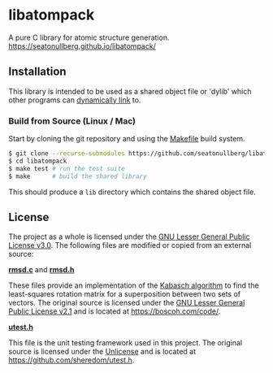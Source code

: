 # libatompack
A pure C library for atomic structure generation. https://seatonullberg.github.io/libatompack/

## Installation

This library is intended to be used as a shared object file or 'dylib' which other programs can [dynamically link](https://en.wikipedia.org/wiki/Dynamic_linker#:~:text=In%20computing%2C%20a%20dynamic%20linker,jump%20tables%20and%20relocating%20pointers.) to.

### Build from Source (Linux / Mac)

Start by cloning the git repository and using the [Makefile](./Makefile) build system.

```bash
$ git clone --recurse-submodules https://github.com/seatonullberg/libatompack.git # clone the repo and its dependencies
$ cd libatompack
$ make test # run the test suite
$ make      # build the shared library
```

This should produce a `lib` directory which contains the shared object file.

## License

The project as a whole is licensed under the [GNU Lesser General Public License v3.0](./LICENSE).
The following files are modified or copied from an external source:

[__rmsd.c__](./src/rmsd.c) and [__rmsd.h__](./src/rmsd.h)

These files provide an implementation of the [Kabasch algorithm](https://en.wikipedia.org/wiki/Kabsch_algorithm) to find the least-squares rotation matrix for a superposition between two sets of vectors. The original source is licensed under the [GNU Lesser General Public License v2.1](https://www.gnu.org/licenses/old-licenses/lgpl-2.1.en.html) and is located at https://boscoh.com/code/.

[__utest.h__](./src/utest.h)

This file is the unit testing framework used in this project. The original source is licensed under the [Unlicense](https://unlicense.org/) and is located at https://github.com/sheredom/utest.h.
